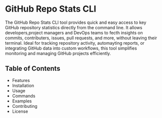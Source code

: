 <h1>GitHub Repo Stats CLI</h1>

The GitHub Repo Stats CLI tool provides quick and easy access to key GitHub repository statistics directly from the command line. It allows developers,project managers and DevOps teams to fecth insights on commits, contributers, issues, pull requests, and more, without leaving their terminal. Ideal for tracking repository activity, automayting reports, or integrating GitHub data into custom workflows, this tool simplifies monitoring and managing GitHub projects efficiently.


<h2>Table of Contents</h2>

  - Features
  - Installation
  - Usage
  - Commands
  - Examples
  - Contributing
  - License
